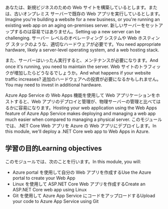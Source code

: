 <span data-ttu-id="701b8-101">あなたは、新規ビジネスのための Web サイトを構築しているとします。または、古いオンプレミス サーバーで既存の Web アプリを実行しているとします。</span><span class="sxs-lookup"><span data-stu-id="701b8-101">Imagine you're building a website for a new business, or you're running an existing web app on an aging on-premises server.</span></span> <span data-ttu-id="701b8-102">新しいサーバーをセットアップするのは容易ではありません。</span><span class="sxs-lookup"><span data-stu-id="701b8-102">Setting up a new server can be challenging.</span></span> <span data-ttu-id="701b8-103">サーバー レベルのオペレーティング システムや Web ホスティング スタックのような、適切なハードウェアが必要です。</span><span class="sxs-lookup"><span data-stu-id="701b8-103">You need appropriate hardware, likely a server-level operating system, and a web hosting stack.</span></span>

<span data-ttu-id="701b8-104">また、サーバーはいったん実行すると、メンテナンスが必要になります。</span><span class="sxs-lookup"><span data-stu-id="701b8-104">And once it's running, you need to maintain the server.</span></span> <span data-ttu-id="701b8-105">Web サイトのトラフィックが増加したらどうなるでしょうか。</span><span class="sxs-lookup"><span data-stu-id="701b8-105">And what happens if your website traffic increases?</span></span> <span data-ttu-id="701b8-106">追加のハードウェアへの投資が必要になるかもしれません。</span><span class="sxs-lookup"><span data-stu-id="701b8-106">You may need to invest in additional hardware.</span></span>

<span data-ttu-id="701b8-107">Azure App Service の Web Apps 機能を使用して Web アプリケーションをホストすると、Web アプリのデプロイと管理が、物理サーバーの管理と比べてはるかに容易になります。</span><span class="sxs-lookup"><span data-stu-id="701b8-107">Hosting your web application using the Web Apps feature of Azure App Service makes deploying and managing a web app much easier when compared to managing a physical server.</span></span> <span data-ttu-id="701b8-108">このモジュールでは、.NET Core Web アプリを Azure の Web アプリにデプロイします。</span><span class="sxs-lookup"><span data-stu-id="701b8-108">In this module, we'll deploy a .NET Core web app to Web Apps in Azure.</span></span>

## <a name="learning-objectives"></a><span data-ttu-id="701b8-109">学習の目的</span><span class="sxs-lookup"><span data-stu-id="701b8-109">Learning objectives</span></span>

<span data-ttu-id="701b8-110">このモジュールでは、次のことを行います。</span><span class="sxs-lookup"><span data-stu-id="701b8-110">In this module, you will:</span></span>

- <span data-ttu-id="701b8-111">Azure portal を使用して自分の Web アプリを作成する</span><span class="sxs-lookup"><span data-stu-id="701b8-111">Use the Azure portal to create your Web App</span></span>
- <span data-ttu-id="701b8-112">Linux を使用して ASP.NET Core Web アプリを作成する</span><span class="sxs-lookup"><span data-stu-id="701b8-112">Create an ASP.NET Core web app using Linux</span></span>
- <span data-ttu-id="701b8-113">Git を使用して Azure App Service にコードをアップロードする</span><span class="sxs-lookup"><span data-stu-id="701b8-113">Upload your code to Azure App Service using Git</span></span>
